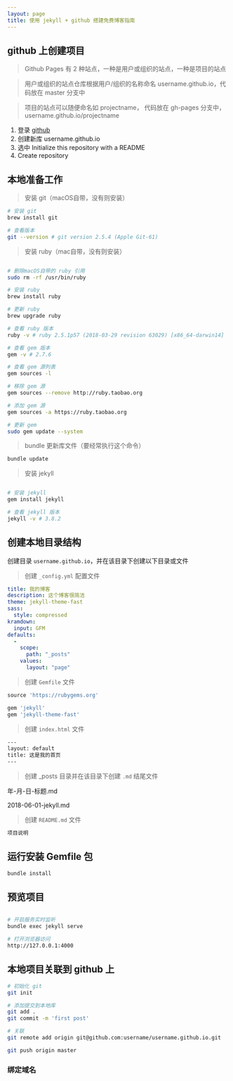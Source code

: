 ```yaml
---
layout: page
title: 使用 jekyll + github 搭建免费博客指南
---
```



## github 上创建项目

> Github Pages 有 2 种站点，一种是用户或组织的站点，一种是项目的站点

> 用户或组织的站点仓库根据用户/组织的名称命名 username.github.io，代码放在 master 分支中

> 项目的站点可以随便命名如 projectname， 代码放在 gh-pages 分支中，username.github.io/projectname

1. 登录 [github](https://github.com/) 
2. 创建新库 username.github.io
3. 选中 Initialize this repository with a README
4. Create repository


## 本地准备工作

> 安装 git（macOS自带，没有则安装）

```bash
# 安装 git
brew install git

# 查看版本
git --version # git version 2.5.4 (Apple Git-61)
```

> 安装 ruby（mac自带，没有则安装）

```bash

# 删除macOS自带的 ruby 引用
sudo rm -rf /usr/bin/ruby

# 安装 ruby
brew install ruby

# 更新 ruby
brew upgrade ruby

# 查看 ruby 版本
ruby -v # ruby 2.5.1p57 (2018-03-29 revision 63029) [x86_64-darwin14]

# 查看 gem 版本
gem -v # 2.7.6

# 查看 gem 源列表
gem sources -l

# 移除 gem 源
gem sources --remove http://ruby.taobao.org

# 添加 gem 源
gem sources -a https://ruby.taobao.org

# 更新 gem
sudo gem update --system
```

> bundle 更新库文件（要经常执行这个命令）

```bash
bundle update
```

> 安装 jekyll

```bash

# 安装 jekyll 
gem install jekyll

# 查看 jekyll 版本
jekyll -v # 3.8.2
```

## 创建本地目录结构

创建目录 `username.github.io`，并在该目录下创建以下目录或文件

> 创建 `_config.yml` 配置文件

```yml
title: 我的博客
description: 这个博客很简洁
theme: jekyll-theme-fast
sass:
  style: compressed
kramdown:
  input: GFM
defaults:
  -
    scope:
      path: "_posts"
    values:
      layout: "page"
```

> 创建 `Gemfile` 文件

```ruby
source 'https://rubygems.org'

gem 'jekyll'
gem 'jekyll-theme-fast'
```

> 创建 `index.html` 文件

```html
--- 
layout: default 
title: 这是我的首页
--- 
```

> 创建 _posts 目录并在该目录下创建 `.md` 结尾文件

年-月-日-标题.md

2018-06-01-jekyll.md

> 创建 `README.md` 文件

```markdown
项目说明
```

## 运行安装 Gemfile 包

```bash
bundle install
```

## 预览项目

```bash

# 开启服务实时监听
bundle exec jekyll serve

# 打开浏览器访问
http://127.0.0.1:4000
```


## 本地项目关联到 github 上
```bash
# 初始化 git
git init

# 添加提交到本地库
git add .
git commit -m 'first post'

# 关联
git remote add origin git@github.com:username/username.github.io.git

git push origin master
```

### 绑定域名

